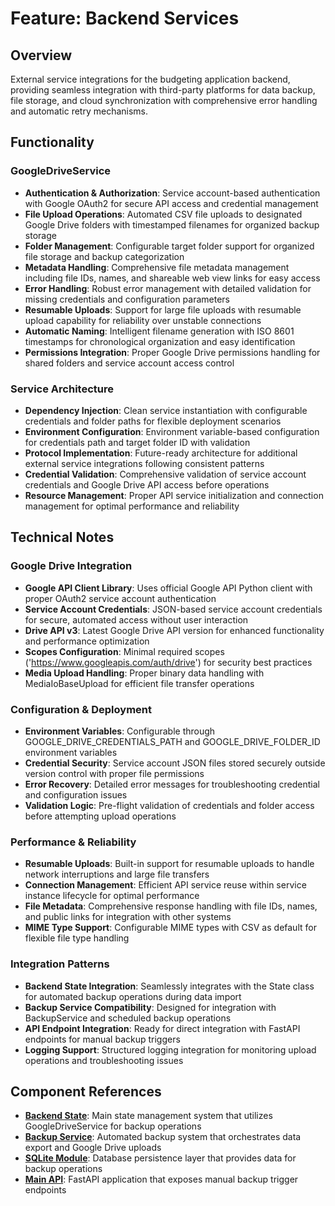 # Feature: Backend Services

## Overview

External service integrations for the budgeting application backend, providing seamless integration with third-party platforms for data backup, file storage, and cloud synchronization with comprehensive error handling and automatic retry mechanisms.

## Functionality

### GoogleDriveService

- **Authentication & Authorization**: Service account-based authentication with Google OAuth2 for secure API access and credential management
- **File Upload Operations**: Automated CSV file uploads to designated Google Drive folders with timestamped filenames for organized backup storage
- **Folder Management**: Configurable target folder support for organized file storage and backup categorization
- **Metadata Handling**: Comprehensive file metadata management including file IDs, names, and shareable web view links for easy access
- **Error Handling**: Robust error management with detailed validation for missing credentials and configuration parameters
- **Resumable Uploads**: Support for large file uploads with resumable upload capability for reliability over unstable connections
- **Automatic Naming**: Intelligent filename generation with ISO 8601 timestamps for chronological organization and easy identification
- **Permissions Integration**: Proper Google Drive permissions handling for shared folders and service account access control

### Service Architecture

- **Dependency Injection**: Clean service instantiation with configurable credentials and folder paths for flexible deployment scenarios
- **Environment Configuration**: Environment variable-based configuration for credentials path and target folder ID with validation
- **Protocol Implementation**: Future-ready architecture for additional external service integrations following consistent patterns
- **Credential Validation**: Comprehensive validation of service account credentials and Google Drive API access before operations
- **Resource Management**: Proper API service initialization and connection management for optimal performance and reliability

## Technical Notes

### Google Drive Integration

- **Google API Client Library**: Uses official Google API Python client with proper OAuth2 service account authentication
- **Service Account Credentials**: JSON-based service account credentials for secure, automated access without user interaction
- **Drive API v3**: Latest Google Drive API version for enhanced functionality and performance optimization
- **Scopes Configuration**: Minimal required scopes ('https://www.googleapis.com/auth/drive') for security best practices
- **Media Upload Handling**: Proper binary data handling with MediaIoBaseUpload for efficient file transfer operations

### Configuration & Deployment

- **Environment Variables**: Configurable through GOOGLE_DRIVE_CREDENTIALS_PATH and GOOGLE_DRIVE_FOLDER_ID environment variables
- **Credential Security**: Service account JSON files stored securely outside version control with proper file permissions
- **Error Recovery**: Detailed error messages for troubleshooting credential and configuration issues
- **Validation Logic**: Pre-flight validation of credentials and folder access before attempting upload operations

### Performance & Reliability

- **Resumable Uploads**: Built-in support for resumable uploads to handle network interruptions and large file transfers
- **Connection Management**: Efficient API service reuse within service instance lifecycle for optimal performance
- **File Metadata**: Comprehensive response handling with file IDs, names, and public links for integration with other systems
- **MIME Type Support**: Configurable MIME types with CSV as default for flexible file type handling

### Integration Patterns

- **Backend State Integration**: Seamlessly integrates with the State class for automated backup operations during data import
- **Backup Service Compatibility**: Designed for integration with BackupService and scheduled backup operations
- **API Endpoint Integration**: Ready for direct integration with FastAPI endpoints for manual backup triggers
- **Logging Support**: Structured logging integration for monitoring upload operations and troubleshooting issues

## Component References

- **[Backend State](../state.py)**: Main state management system that utilizes GoogleDriveService for backup operations
- **[Backup Service](../backup/)**: Automated backup system that orchestrates data export and Google Drive uploads
- **[SQLite Module](../sqlite/prd.md)**: Database persistence layer that provides data for backup operations
- **[Main API](../../main.py)**: FastAPI application that exposes manual backup trigger endpoints
